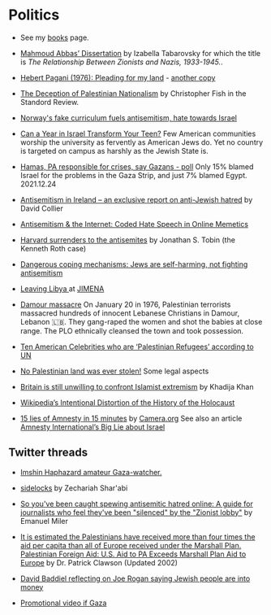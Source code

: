 # Politics

* See my [books](https://szabgab.com/books.html) page.

* [Mahmoud Abbas’ Dissertation](https://www.tabletmag.com/sections/arts-letters/articles/mahmoud-abbas-soviet-dissertation) by Izabella Tabarovsky for which the title is *The Relationship Between Zionists and Nazis, 1933-1945.*.

* [Hebert Pagani (1976): Pleading for my land](https://www.youtube.com/watch?v=d-RK4AQJm5U) - [another copy](https://www.youtube.com/watch?v=JQoO2ATpoQo)

* [The Deception of Palestinian Nationalism](https://stanfordreview.org/deception-palestinian-nationalism/) by Christopher Fish in the Standord Review.

* [Norway's fake curriculum fuels antisemitism, hate towards Israel](https://www.jpost.com/opinion/article-694152)

* [Can a Year in Israel Transform Your Teen?](https://sapirjournal.org/aspiration/2022/01/can-a-year-in-israel-transform-your-teen/)
Few American communities worship the university as fervently as American Jews do. Yet no country is targeted on campus as harshly as the Jewish State is.

* [Hamas, PA responsible for crises, say Gazans - poll](https://www.jpost.com/middle-east/article-689610) Only 15% blamed Israel for the problems in the Gaza Strip, and just 7% blamed Egypt.
2021.12.24


* [Antisemitism in Ireland – an exclusive report on anti-Jewish hatred](https://david-collier.com/ireland/) by David Collier

* [Antisemitism & the Internet: Coded Hate Speech in Online Memetics](https://vimeo.com/517984855)

* [Harvard surrenders to the antisemites](https://www.jns.org/opinion/harvard-surrenders-to-the-antisemites/) by Jonathan S. Tobin  (the Kenneth Roth case)

* [Dangerous coping mechanisms: Jews are self-harming, not fighting antisemitism](https://www.jpost.com/opinion/article-729214)

* [Leaving Libya ](https://nivmag.com/leaving-libya/) at [JIMENA](https://www.jimena.org/)

* [Damour massacre](https://en.wikipedia.org/wiki/Damour_massacre)
On January 20 in 1976, Palestinian terrorists massacred hundreds of innocent Lebanese Christians in Damour, Lebanon 🇱🇧. They gang-raped the women and shot the babies at close range. The PLO ethnically cleansed the town and took possession.

* [Ten American Celebrities who are ‘Palestinian Refugees’ according to UN](https://www.israel365news.com/332654/ten-american-celebrities-palestinian-refugees-according-un/)

* [No Palestinian land was ever stolen!](https://www.weeklyblitz.net/opinion/no-palestinian-land-was-ever-stolen/) Some legal aspects


* [Britain is still unwilling to confront Islamist extremism](http://www.sedaa.org/2021/10/britain-is-still-unwilling-to-confront-islamist-extremism/) by  Khadija Khan

* [Wikipedia’s Intentional Distortion of the History of the Holocaust](https://www.tandfonline.com/doi/full/10.1080/25785648.2023.2168939)

* [15 lies of Amnesty in 15 minutes](https://twitter.com/CAMERAorg/status/1648341170626412544) by [Camera.org](https://www.camera.org/) See also an article [Amnesty International’s Big Lie about Israel](https://www.camera.org/article/amnesty-internationals-big-lie-about-israel/)


## Twitter threads

* [Imshin Haphazard amateur Gaza-watcher.](https://twitter.com/imshin)

* [sidelocks](https://twitter.com/ZechariahSharab/status/1607744152359546884) by Zechariah Shar'abi
* [So you've been caught spewing antisemitic hatred online: A guide for journalists who feel they've been "silenced" by the "Zionist lobby"](https://twitter.com/emanumiller/status/1577798473222688768) by Emanuel Miler
* [It is estimated the Palestinians have received more than four times the aid per capita than all of Europe received under the Marshall Plan.](https://twitter.com/blakeflayton/status/1545505937661755393) [Palestinian Foreign Aid: U.S. Aid to PA Exceeds Marshall Plan Aid to Europe](https://www.jewishvirtuallibrary.org/u-s-aid-to-pa-exceeds-marshall-plan-aid-to-europe) by Dr. Patrick Clawson (Updated 2002)

* [David Baddiel reflecting on Joe Rogan saying Jewish people are into money](https://twitter.com/Baddiel/status/1622896710887305216)
* [Promotional video if Gaza](https://twitter.com/trtworld/status/1119214362852515841)

